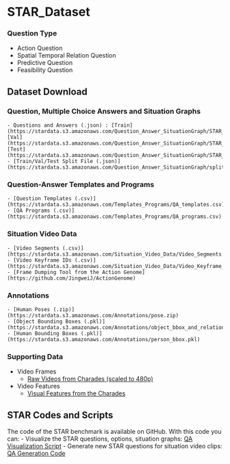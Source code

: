 # STAR_Dataset

  ### Question Type
  - Action Question
  - Spatial Temporal Relation Question
  - Predictive Question
  - Feasibility Question


  ## Dataset Download
  ### Question, Multiple Choice Answers and Situation Graphs
    - Questions and Answers (.json) : [Train](https://stardata.s3.amazonaws.com/Question_Answer_SituationGraph/STAR_train.json) [Val](https://stardata.s3.amazonaws.com/Question_Answer_SituationGraph/STAR_val.json) [Test](https://stardata.s3.amazonaws.com/Question_Answer_SituationGraph/STAR_test.json)
    - [Train/Val/Test Split File (.json)](https://stardata.s3.amazonaws.com/Question_Answer_SituationGraph/split_file.json)
  ### Question-Answer Templates and Programs
    - [Question Templates (.csv)](https://stardata.s3.amazonaws.com/Templates_Programs/QA_templates.csv)
    - [QA Programs (.csv)](https://stardata.s3.amazonaws.com/Templates_Programs/QA_programs.csv)
  ### Situation Video Data
    - [Video Segments (.csv)](https://stardata.s3.amazonaws.com/Situation_Video_Data/Video_Segments.csv)
    - [Video Keyframe IDs (.csv)](https://stardata.s3.amazonaws.com/Situation_Video_Data/Video_Keyframe_IDs.csv)
    - [Frame Dumping Tool from the Action Genome](https://github.com/JingweiJ/ActionGenome)
  ### Annotations
    - [Human Poses (.zip)](https://stardata.s3.amazonaws.com/Annotations/pose.zip)
    - [Object Bounding Boxes (.pkl)](https://stardata.s3.amazonaws.com/Annotations/object_bbox_and_relationship.pkl)
    - [Human Bounding Boxes (.pkl)](https://stardata.s3.amazonaws.com/Annotations/person_bbox.pkl)
    
  ### Supporting Data
  * Video Frames
    * [Raw Videos from Charades (scaled to 480p)](http://ai2-website.s3.amazonaws.com/data/Charades_v1_480.zip)
  * Video Features
    * [Visual Features from the Charades](https://prior.allenai.org/projects/charades)
    
   ## STAR Codes and Scripts
   The code of the STAR benchmark is available on GitHub. With this code you can:
     - Visualize the STAR questions, options, situation graphs: [QA Visualization Script](https://github.com/csbobby/QAGeneration/tree/release/code/QA_show_script)
     - Generate new STAR questions for situation video clips: [QA Generation Code](https://github.com/csbobby/QAGeneration/tree/release/code)






